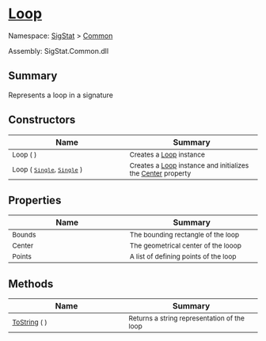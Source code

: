 # [Loop](./Loop.md)

Namespace: [SigStat]() > [Common](./README.md)

Assembly: SigStat.Common.dll

## Summary
Represents a loop in a signature

## Constructors

| Name<img width=300> | Summary<img width=300> | 
| --- | --- | 
| <sub>Loop (  )</sub>| <sub>Creates a [Loop](https://github.com/hargitomi97/sigstat/blob/master/docs/md/SigStat/Common/Loop.md) instance</sub>| <br>
| <sub>Loop ( [`Single`](https://docs.microsoft.com/en-us/dotnet/api/System.Single), [`Single`](https://docs.microsoft.com/en-us/dotnet/api/System.Single) )</sub>| <sub>Creates a [Loop](https://github.com/hargitomi97/sigstat/blob/master/docs/md/SigStat/Common/Loop.md) instance and initializes the [Center](https://github.com/hargitomi97/sigstat/blob/master/docs/md/SigStat/Common/Loop.md) property</sub>| <br>


## Properties

| Name<img width=300> | Summary<img width=300> | 
| --- | --- | 
| <sub>Bounds</sub>| <sub>The bounding rectangle of the loop</sub>| <br>
| <sub>Center</sub>| <sub>The geometrical center of the looop</sub>| <br>
| <sub>Points</sub>| <sub>A list of defining points of the loop</sub>| <br>


## Methods

| Name<img width=300> | Summary<img width=300> | 
| --- | --- | 
| <sub>[ToString](./Methods/Loop-100663344.md) (  )</sub>| <sub>Returns a string representation of the loop</sub>| <br>


